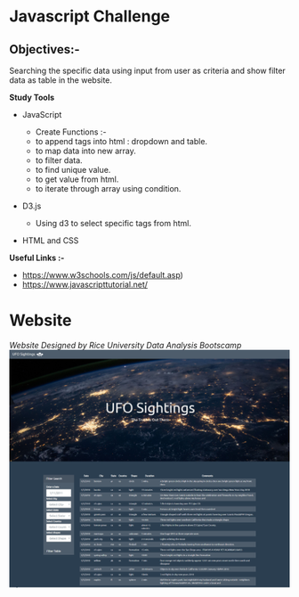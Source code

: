 # Javascript Challenge

## Objectives:- 

Searching the specific data using input from user as criteria and show filter data as table in the website.

**Study Tools** 
* JavaScript 
  * Create Functions :-
   * to append tags into html : dropdown and table.
   * to map data into new array.
   * to filter data.
   * to find unique value.
   * to get value from html.
   * to iterate through array using condition.
   
* D3.js
  * Using d3 to select specific tags from html.
  
* HTML and CSS

**Useful Links :-**
* https://www.w3schools.com/js/default.asp)
* https://www.javascripttutorial.net/

# Website 
*Website Designed by Rice University Data Analysis Bootscamp* 
![Website](/UFO-Level-1/image/website.png)

